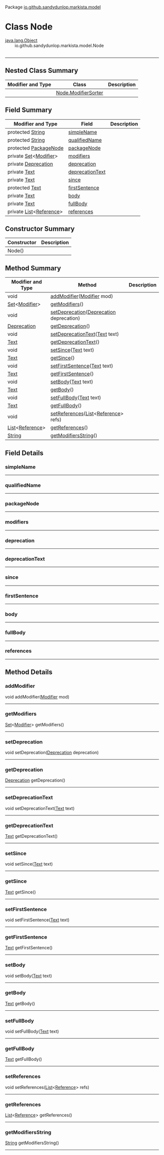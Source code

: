 Package [io.github.sandydunlop.markista.model](index.md)

# Class Node
[java.lang.Object](https://docs.oracle.com/en/java/javase/24/docs/api/java.base/java/lang/Object.html)<br/>
&nbsp;&nbsp;&nbsp;&nbsp;&nbsp;&nbsp;&nbsp;&nbsp;io.github.sandydunlop.markista.model.Node<br/>
<br/>

----


## Nested Class Summary

| Modifier and Type | Class                                         | Description |
|-------------------|-----------------------------------------------|-------------|
|                   | [Node.ModifierSorter](Node.ModifierSorter.md) |             |

## Field Summary

| Modifier and Type                                                                                                                 | Field                               | Description |
|-----------------------------------------------------------------------------------------------------------------------------------|-------------------------------------|-------------|
| protected [String](https://docs.oracle.com/en/java/javase/24/docs/api/java.base/java/lang/String.html)                            | [simpleName](#simplename)           |             |
| protected [String](https://docs.oracle.com/en/java/javase/24/docs/api/java.base/java/lang/String.html)                            | [qualifiedName](#qualifiedname)     |             |
| protected [PackageNode](PackageNode.md)                                                                                           | [packageNode](#packagenode)         |             |
| private [Set](https://docs.oracle.com/en/java/javase/24/docs/api/java.base/java/util/Set.html)&lt;[Modifier](Modifier.md)&gt;     | [modifiers](#modifiers)             |             |
| private [Deprecation](Deprecation.md)                                                                                             | [deprecation](#deprecation)         |             |
| private [Text](Text.md)                                                                                                           | [deprecationText](#deprecationtext) |             |
| private [Text](Text.md)                                                                                                           | [since](#since)                     |             |
| protected [Text](Text.md)                                                                                                         | [firstSentence](#firstsentence)     |             |
| private [Text](Text.md)                                                                                                           | [body](#body)                       |             |
| private [Text](Text.md)                                                                                                           | [fullBody](#fullbody)               |             |
| private [List](https://docs.oracle.com/en/java/javase/24/docs/api/java.base/java/util/List.html)&lt;[Reference](Reference.md)&gt; | [references](#references)           |             |

## Constructor Summary

| Constructor | Description |
|-------------|-------------|
| Node()      |             |

## Method Summary

| Modifier and Type                                                                                                         | Method                                                                                                                                                          | Description |
|---------------------------------------------------------------------------------------------------------------------------|-----------------------------------------------------------------------------------------------------------------------------------------------------------------|-------------|
| void                                                                                                                      | [addModifier](#addmodifier)([Modifier](Modifier.md) mod)                                                                                                        |             |
| [Set](https://docs.oracle.com/en/java/javase/24/docs/api/java.base/java/util/Set.html)&lt;[Modifier](Modifier.md)&gt;     | [getModifiers](#getmodifiers)()                                                                                                                                 |             |
| void                                                                                                                      | [setDeprecation](#setdeprecation)([Deprecation](Deprecation.md) deprecation)                                                                                    |             |
| [Deprecation](Deprecation.md)                                                                                             | [getDeprecation](#getdeprecation)()                                                                                                                             |             |
| void                                                                                                                      | [setDeprecationText](#setdeprecationtext)([Text](Text.md) text)                                                                                                 |             |
| [Text](Text.md)                                                                                                           | [getDeprecationText](#getdeprecationtext)()                                                                                                                     |             |
| void                                                                                                                      | [setSince](#setsince)([Text](Text.md) text)                                                                                                                     |             |
| [Text](Text.md)                                                                                                           | [getSince](#getsince)()                                                                                                                                         |             |
| void                                                                                                                      | [setFirstSentence](#setfirstsentence)([Text](Text.md) text)                                                                                                     |             |
| [Text](Text.md)                                                                                                           | [getFirstSentence](#getfirstsentence)()                                                                                                                         |             |
| void                                                                                                                      | [setBody](#setbody)([Text](Text.md) text)                                                                                                                       |             |
| [Text](Text.md)                                                                                                           | [getBody](#getbody)()                                                                                                                                           |             |
| void                                                                                                                      | [setFullBody](#setfullbody)([Text](Text.md) text)                                                                                                               |             |
| [Text](Text.md)                                                                                                           | [getFullBody](#getfullbody)()                                                                                                                                   |             |
| void                                                                                                                      | [setReferences](#setreferences)([List](https://docs.oracle.com/en/java/javase/24/docs/api/java.base/java/util/List.html)&lt;[Reference](Reference.md)&gt; refs) |             |
| [List](https://docs.oracle.com/en/java/javase/24/docs/api/java.base/java/util/List.html)&lt;[Reference](Reference.md)&gt; | [getReferences](#getreferences)()                                                                                                                               |             |
| [String](https://docs.oracle.com/en/java/javase/24/docs/api/java.base/java/lang/String.html)                              | [getModifiersString](#getmodifiersstring)()                                                                                                                     |             |

## Field Details

### simpleName




---

### qualifiedName




---

### packageNode




---

### modifiers




---

### deprecation




---

### deprecationText




---

### since




---

### firstSentence




---

### body




---

### fullBody




---

### references




---


## Method Details

### addModifier

void addModifier([Modifier](Modifier.md) mod)




---

### getModifiers

[Set](https://docs.oracle.com/en/java/javase/24/docs/api/java.base/java/util/Set.html)&lt;[Modifier](Modifier.md)&gt; getModifiers()




---

### setDeprecation

void setDeprecation([Deprecation](Deprecation.md) deprecation)




---

### getDeprecation

[Deprecation](Deprecation.md) getDeprecation()




---

### setDeprecationText

void setDeprecationText([Text](Text.md) text)




---

### getDeprecationText

[Text](Text.md) getDeprecationText()




---

### setSince

void setSince([Text](Text.md) text)




---

### getSince

[Text](Text.md) getSince()




---

### setFirstSentence

void setFirstSentence([Text](Text.md) text)




---

### getFirstSentence

[Text](Text.md) getFirstSentence()




---

### setBody

void setBody([Text](Text.md) text)




---

### getBody

[Text](Text.md) getBody()




---

### setFullBody

void setFullBody([Text](Text.md) text)




---

### getFullBody

[Text](Text.md) getFullBody()




---

### setReferences

void setReferences([List](https://docs.oracle.com/en/java/javase/24/docs/api/java.base/java/util/List.html)&lt;[Reference](Reference.md)&gt; refs)




---

### getReferences

[List](https://docs.oracle.com/en/java/javase/24/docs/api/java.base/java/util/List.html)&lt;[Reference](Reference.md)&gt; getReferences()




---

### getModifiersString

[String](https://docs.oracle.com/en/java/javase/24/docs/api/java.base/java/lang/String.html) getModifiersString()




---

